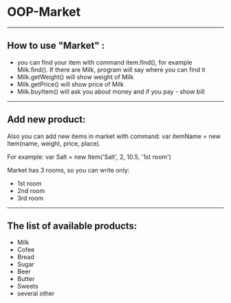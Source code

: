 # OOP-Market

* * *

## How to use "Market" :
* you can find your item with command item.find(), for example Milk.find(). If there are Milk, program will say where you can find it
* Milk.getWeight() will show weight of Milk
* Milk.getPrice() will show price of Milk
* Milk.buyItem() will ask you about money and if you pay - show bill

* * *

## Add new product: 

Also you can add new items in market with command: var itemName = new Item(name, weight, price, place).
 
For example: var Salt = new Item('Salt', 2, 10.5, '1st room')
 
Market has 3 rooms, so you can write only:
* 1st room
* 2nd room
* 3rd room
 
* * *

## The list of available products: 
 * Milk
 * Cofee
 * Bread
 * Sugar 
 * Beer
 * Butter
 * Sweets
 * several other
